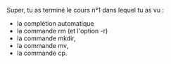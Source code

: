 Super, tu as terminé le cours n°1 dans lequel tu as vu :

* la complétion automatique
* la commande rm (et l'option -r)
* la commande mkdir,
* la commande mv,
* la commande cp.
